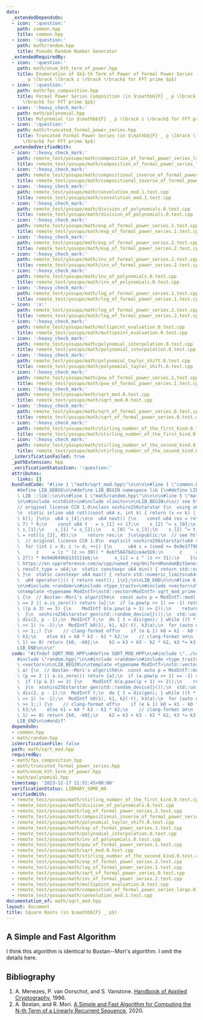 ```yaml
---
data:
  _extendedDependsOn:
  - icon: ':question:'
    path: common.hpp
    title: common.hpp
  - icon: ':question:'
    path: math/random.hpp
    title: Pseudo Random Number Generator
  _extendedRequiredBy:
  - icon: ':question:'
    path: math/enum_kth_term_of_power.hpp
    title: Enumeration of $k$-th Term of Power of Formal Power Series (in $\mathbb{F}
      _ p \lbrack \lbrack z \rbrack \rbrack$ for FFT prime $p$)
  - icon: ':question:'
    path: math/fps_composition.hpp
    title: Formal Power Series Composition (in $\mathbb{F} _ p \lbrack \lbrack z \rbrack
      \rbrack$ for FFT prime $p$)
  - icon: ':heavy_check_mark:'
    path: math/polynomial.hpp
    title: Polynomial (in $\mathbb{F} _ p \lbrack z \rbrack$ for FFT prime $p$)
  - icon: ':question:'
    path: math/truncated_formal_power_series.hpp
    title: Truncated Formal Power Series (in $\mathbb{F} _ p \lbrack \lbrack z \rbrack
      \rbrack$ for FFT prime $p$)
  _extendedVerifiedWith:
  - icon: ':heavy_check_mark:'
    path: remote_test/yosupo/math/composition_of_formal_power_series_large.0.test.cpp
    title: remote_test/yosupo/math/composition_of_formal_power_series_large.0.test.cpp
  - icon: ':heavy_check_mark:'
    path: remote_test/yosupo/math/compositional_inverse_of_formal_power_series_large.0.test.cpp
    title: remote_test/yosupo/math/compositional_inverse_of_formal_power_series_large.0.test.cpp
  - icon: ':heavy_check_mark:'
    path: remote_test/yosupo/math/convolution_mod.1.test.cpp
    title: remote_test/yosupo/math/convolution_mod.1.test.cpp
  - icon: ':heavy_check_mark:'
    path: remote_test/yosupo/math/division_of_polynomials.0.test.cpp
    title: remote_test/yosupo/math/division_of_polynomials.0.test.cpp
  - icon: ':heavy_check_mark:'
    path: remote_test/yosupo/math/exp_of_formal_power_series.1.test.cpp
    title: remote_test/yosupo/math/exp_of_formal_power_series.1.test.cpp
  - icon: ':heavy_check_mark:'
    path: remote_test/yosupo/math/exp_of_formal_power_series.2.test.cpp
    title: remote_test/yosupo/math/exp_of_formal_power_series.2.test.cpp
  - icon: ':heavy_check_mark:'
    path: remote_test/yosupo/math/inv_of_formal_power_series.2.test.cpp
    title: remote_test/yosupo/math/inv_of_formal_power_series.2.test.cpp
  - icon: ':heavy_check_mark:'
    path: remote_test/yosupo/math/inv_of_polynomials.0.test.cpp
    title: remote_test/yosupo/math/inv_of_polynomials.0.test.cpp
  - icon: ':heavy_check_mark:'
    path: remote_test/yosupo/math/log_of_formal_power_series.1.test.cpp
    title: remote_test/yosupo/math/log_of_formal_power_series.1.test.cpp
  - icon: ':x:'
    path: remote_test/yosupo/math/log_of_formal_power_series.2.test.cpp
    title: remote_test/yosupo/math/log_of_formal_power_series.2.test.cpp
  - icon: ':heavy_check_mark:'
    path: remote_test/yosupo/math/multipoint_evaluation.0.test.cpp
    title: remote_test/yosupo/math/multipoint_evaluation.0.test.cpp
  - icon: ':heavy_check_mark:'
    path: remote_test/yosupo/math/polynomial_interpolation.0.test.cpp
    title: remote_test/yosupo/math/polynomial_interpolation.0.test.cpp
  - icon: ':heavy_check_mark:'
    path: remote_test/yosupo/math/polynomial_taylor_shift.0.test.cpp
    title: remote_test/yosupo/math/polynomial_taylor_shift.0.test.cpp
  - icon: ':heavy_check_mark:'
    path: remote_test/yosupo/math/pow_of_formal_power_series.1.test.cpp
    title: remote_test/yosupo/math/pow_of_formal_power_series.1.test.cpp
  - icon: ':heavy_check_mark:'
    path: remote_test/yosupo/math/sqrt_mod.0.test.cpp
    title: remote_test/yosupo/math/sqrt_mod.0.test.cpp
  - icon: ':heavy_check_mark:'
    path: remote_test/yosupo/math/sqrt_of_formal_power_series.0.test.cpp
    title: remote_test/yosupo/math/sqrt_of_formal_power_series.0.test.cpp
  - icon: ':heavy_check_mark:'
    path: remote_test/yosupo/math/stirling_number_of_the_first_kind.0.test.cpp
    title: remote_test/yosupo/math/stirling_number_of_the_first_kind.0.test.cpp
  - icon: ':heavy_check_mark:'
    path: remote_test/yosupo/math/stirling_number_of_the_second_kind.0.test.cpp
    title: remote_test/yosupo/math/stirling_number_of_the_second_kind.0.test.cpp
  _isVerificationFailed: true
  _pathExtension: hpp
  _verificationStatusIcon: ':question:'
  attributes:
    links: []
  bundledCode: "#line 1 \"math/sqrt_mod.hpp\"\n\n\n\n#line 1 \"common.hpp\"\n\n\n\n\
    #define LIB_DEBUG\n\n#define LIB_BEGIN namespace lib {\n#define LIB_END }\n#define\
    \ LIB ::lib::\n\n\n#line 1 \"math/random.hpp\"\n\n\n\n#line 5 \"math/random.hpp\"\
    \n\n#include <cstdint>\n#include <limits>\n\nLIB_BEGIN\n\n// see https://prng.di.unimi.it/xoshiro256starstar.c\n\
    // original license CC0 1.0\nclass xoshiro256starstar {\n  using u64 = std::uint64_t;\n\
    \n  static inline u64 rotl(const u64 x, int k) { return (x << k) | (x >> (64 -\
    \ k)); }\n\n  u64 s_[4];\n\n  u64 next() {\n    const u64 res = rotl(s_[1] * 5,\
    \ 7) * 9;\n    const u64 t   = s_[1] << 17;\n    s_[2] ^= s_[0];\n    s_[3] ^=\
    \ s_[1];\n    s_[1] ^= s_[2];\n    s_[0] ^= s_[3];\n    s_[2] ^= t;\n    s_[3]\
    \ = rotl(s_[3], 45);\n    return res;\n  }\n\npublic:\n  // see https://prng.di.unimi.it/splitmix64.c\n\
    \  // original license CC0 1.0\n  explicit xoshiro256starstar(u64 seed) {\n  \
    \  for (int i = 0; i != 4; ++i) {\n      u64 z = (seed += 0x9e3779b97f4a7c15);\n\
    \      z     = (z ^ (z >> 30)) * 0xbf58476d1ce4e5b9;\n      z     = (z ^ (z >>\
    \ 27)) * 0x94d049bb133111eb;\n      s_[i] = z ^ (z >> 31);\n    }\n  }\n  // see\
    \ https://en.cppreference.com/w/cpp/named_req/UniformRandomBitGenerator\n  using\
    \ result_type = u64;\n  static constexpr u64 min() { return std::numeric_limits<u64>::min();\
    \ }\n  static constexpr u64 max() { return std::numeric_limits<u64>::max(); }\n\
    \  u64 operator()() { return next(); }\n};\n\nLIB_END\n\n\n#line 6 \"math/sqrt_mod.hpp\"\
    \n\n#include <random>\n#include <type_traits>\n#include <vector>\n\nLIB_BEGIN\n\
    \ntemplate <typename ModIntT>\nstd::vector<ModIntT> sqrt_mod_prime(ModIntT a)\
    \ {\n  // Bostan--Mori's algorithm\n  const auto p = ModIntT::mod();\n  if (p\
    \ == 2 || a.is_zero()) return {a};\n  if (a.pow(p >> 1) == -1) return {};\n  if\
    \ ((p & 3) == 3) {\n    ModIntT b(a.pow((p + 1) >> 2));\n    return {b, -b};\n\
    \  }\n  xoshiro256starstar gen(std::random_device{}());\n  std::uniform_int_distribution<std::decay_t<decltype(p)>>\
    \ dis(2, p - 1);\n  ModIntT t;\n  do { t = dis(gen); } while ((t * t - 4 * a).pow(p\
    \ >> 1) != -1);\n  ModIntT k0(1), k1, k2(-t), k3(a);\n  for (auto e = (p + 1)\
    \ >> 1;;) {\n    // clang-format off\n    if (e & 1) k0 = k1 - k0 * k2, k1 *=\
    \ k3;\n    else k1 = k0 * k3 - k1 * k2;\n    // clang-format on\n    if ((e >>=\
    \ 1) == 0) return {k0, -k0};\n    k2 = k3 + k3 - k2 * k2, k3 *= k3;\n  }\n}\n\n\
    LIB_END\n\n\n"
  code: "#ifndef SQRT_MOD_HPP\n#define SQRT_MOD_HPP\n\n#include \"../common.hpp\"\n\
    #include \"random.hpp\"\n\n#include <random>\n#include <type_traits>\n#include\
    \ <vector>\n\nLIB_BEGIN\n\ntemplate <typename ModIntT>\nstd::vector<ModIntT> sqrt_mod_prime(ModIntT\
    \ a) {\n  // Bostan--Mori's algorithm\n  const auto p = ModIntT::mod();\n  if\
    \ (p == 2 || a.is_zero()) return {a};\n  if (a.pow(p >> 1) == -1) return {};\n\
    \  if ((p & 3) == 3) {\n    ModIntT b(a.pow((p + 1) >> 2));\n    return {b, -b};\n\
    \  }\n  xoshiro256starstar gen(std::random_device{}());\n  std::uniform_int_distribution<std::decay_t<decltype(p)>>\
    \ dis(2, p - 1);\n  ModIntT t;\n  do { t = dis(gen); } while ((t * t - 4 * a).pow(p\
    \ >> 1) != -1);\n  ModIntT k0(1), k1, k2(-t), k3(a);\n  for (auto e = (p + 1)\
    \ >> 1;;) {\n    // clang-format off\n    if (e & 1) k0 = k1 - k0 * k2, k1 *=\
    \ k3;\n    else k1 = k0 * k3 - k1 * k2;\n    // clang-format on\n    if ((e >>=\
    \ 1) == 0) return {k0, -k0};\n    k2 = k3 + k3 - k2 * k2, k3 *= k3;\n  }\n}\n\n\
    LIB_END\n\n#endif"
  dependsOn:
  - common.hpp
  - math/random.hpp
  isVerificationFile: false
  path: math/sqrt_mod.hpp
  requiredBy:
  - math/fps_composition.hpp
  - math/truncated_formal_power_series.hpp
  - math/enum_kth_term_of_power.hpp
  - math/polynomial.hpp
  timestamp: '2023-12-17 11:51:45+08:00'
  verificationStatus: LIBRARY_SOME_WA
  verifiedWith:
  - remote_test/yosupo/math/stirling_number_of_the_first_kind.0.test.cpp
  - remote_test/yosupo/math/division_of_polynomials.0.test.cpp
  - remote_test/yosupo/math/log_of_formal_power_series.2.test.cpp
  - remote_test/yosupo/math/compositional_inverse_of_formal_power_series_large.0.test.cpp
  - remote_test/yosupo/math/polynomial_taylor_shift.0.test.cpp
  - remote_test/yosupo/math/exp_of_formal_power_series.1.test.cpp
  - remote_test/yosupo/math/polynomial_interpolation.0.test.cpp
  - remote_test/yosupo/math/inv_of_polynomials.0.test.cpp
  - remote_test/yosupo/math/pow_of_formal_power_series.1.test.cpp
  - remote_test/yosupo/math/sqrt_mod.0.test.cpp
  - remote_test/yosupo/math/stirling_number_of_the_second_kind.0.test.cpp
  - remote_test/yosupo/math/exp_of_formal_power_series.2.test.cpp
  - remote_test/yosupo/math/log_of_formal_power_series.1.test.cpp
  - remote_test/yosupo/math/sqrt_of_formal_power_series.0.test.cpp
  - remote_test/yosupo/math/inv_of_formal_power_series.2.test.cpp
  - remote_test/yosupo/math/multipoint_evaluation.0.test.cpp
  - remote_test/yosupo/math/composition_of_formal_power_series_large.0.test.cpp
  - remote_test/yosupo/math/convolution_mod.1.test.cpp
documentation_of: math/sqrt_mod.hpp
layout: document
title: Square Roots (in $\mathbb{F} _ p$)
---
```


## A Simple and Fast Algorithm

I think this algorithm is identical to Bostan--Mori's algorithm. I omit the details here.

## Bibliography

1. A. Menezes, P. van Oorschot, and S. Vanstone. [Handbook of Applied Cryptography](http://cacr.uwaterloo.ca/hac/), 1996.
2. A. Bostan, and R. Mori. [A Simple and Fast Algorithm for Computing the N-th Term of a Linearly Recurrent Sequence](https://arxiv.org/abs/2008.08822v1), 2020.
